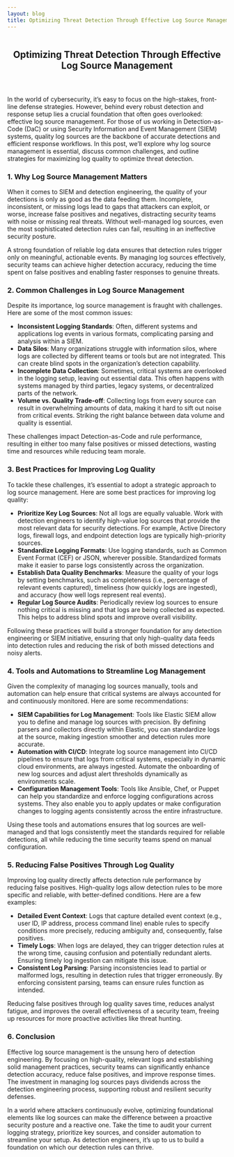 ```yaml
---
layout: blog
title: Optimizing Threat Detection Through Effective Log Source Management
---
```



<div id="main" class="s-content__main large-8 column">
<article class="entry">

<header class="entry__header">

<h2 class="entry__title h1">
   Optimizing Threat Detection Through Effective Log Source Management
</h2>        
</header>

<div class="entry__content">
<p>In the world of cybersecurity, it’s easy to focus on the high-stakes, front-line defense strategies. However, behind every robust detection and response setup lies a crucial foundation that often goes overlooked: effective log source management. For those of us working in Detection-as-Code (DaC) or using Security Information and Event Management (SIEM) systems, quality log sources are the backbone of accurate detections and efficient response workflows. In this post, we’ll explore why log source management is essential, discuss common challenges, and outline strategies for maximizing log quality to optimize threat detection.</p>

<h3>1. Why Log Source Management Matters</h3>
<p>When it comes to SIEM and detection engineering, the quality of your detections is only as good as the data feeding them. Incomplete, inconsistent, or missing logs lead to gaps that attackers can exploit, or worse, increase false positives and negatives, distracting security teams with noise or missing real threats. Without well-managed log sources, even the most sophisticated detection rules can fail, resulting in an ineffective security posture.</p>

<p>A strong foundation of reliable log data ensures that detection rules trigger only on meaningful, actionable events. By managing log sources effectively, security teams can achieve higher detection accuracy, reducing the time spent on false positives and enabling faster responses to genuine threats.</p>

<h3>2. Common Challenges in Log Source Management</h3>
<p>Despite its importance, log source management is fraught with challenges. Here are some of the most common issues:
    <ul>
        <li><strong>Inconsistent Logging Standards</strong>: Often, different systems and applications log events in various formats, complicating parsing and analysis within a SIEM.</li>
        <li><strong>Data Silos</strong>: Many organizations struggle with information silos, where logs are collected by different teams or tools but are not integrated. This can create blind spots in the organization’s detection capability.</li>
        <li><strong>Incomplete Data Collection</strong>: Sometimes, critical systems are overlooked in the logging setup, leaving out essential data. This often happens with systems managed by third parties, legacy systems, or decentralized parts of the network.</li>
        <li><strong>Volume vs. Quality Trade-off</strong>: Collecting logs from every source can result in overwhelming amounts of data, making it hard to sift out noise from critical events. Striking the right balance between data volume and quality is essential.</li>
    </ul></p>

<p>These challenges impact Detection-as-Code and rule performance, resulting in either too many false positives or missed detections, wasting time and resources while reducing team morale.</p>

<h3>3. Best Practices for Improving Log Quality</h3>
<p>To tackle these challenges, it’s essential to adopt a strategic approach to log source management. Here are some best practices for improving log quality:
    <ul>
        <li><strong>Prioritize Key Log Sources</strong>: Not all logs are equally valuable. Work with detection engineers to identify high-value log sources that provide the most relevant data for security detections. For example, Active Directory logs, firewall logs, and endpoint detection logs are typically high-priority sources.</li>
        <li><strong>Standardize Logging Formats</strong>: Use logging standards, such as Common Event Format (CEF) or JSON, wherever possible. Standardized formats make it easier to parse logs consistently across the organization.</li>
        <li><strong>Establish Data Quality Benchmarks</strong>: Measure the quality of your logs by setting benchmarks, such as completeness (i.e., percentage of relevant events captured), timeliness (how quickly logs are ingested), and accuracy (how well logs represent real events).</li>
        <li><strong>Regular Log Source Audits</strong>: Periodically review log sources to ensure nothing critical is missing and that logs are being collected as expected. This helps to address blind spots and improve overall visibility.</li>
    </ul></p>
<p>Following these practices will build a stronger foundation for any detection engineering or SIEM initiative, ensuring that only high-quality data feeds into detection rules and reducing the risk of both missed detections and noisy alerts.</p>

<h3>4. Tools and Automations to Streamline Log Management</h3>
<p>Given the complexity of managing log sources manually, tools and automation can help ensure that critical systems are always accounted for and continuously monitored. Here are some recommendations:
    <ul>
        <li><strong>SIEM Capabilities for Log Management</strong>: Tools like Elastic SIEM allow you to define and manage log sources with precision. By defining parsers and collectors directly within Elastic, you can standardize logs at the source, making ingestion smoother and detection rules more accurate.</li>
        <li><strong>Automation with CI/CD</strong>: Integrate log source management into CI/CD pipelines to ensure that logs from critical systems, especially in dynamic cloud environments, are always ingested. Automate the onboarding of new log sources and adjust alert thresholds dynamically as environments scale.</li>
        <li><strong>Configuration Management Tools</strong>: Tools like Ansible, Chef, or Puppet can help you standardize and enforce logging configurations across systems. They also enable you to apply updates or make configuration changes to logging agents consistently across the entire infrastructure.</li>
    </ul></p>
<p>Using these tools and automations ensures that log sources are well-managed and that logs consistently meet the standards required for reliable detections, all while reducing the time security teams spend on manual configuration.</p>

<h3>5. Reducing False Positives Through Log Quality</h3>
<p>Improving log quality directly affects detection rule performance by reducing false positives. High-quality logs allow detection rules to be more specific and reliable, with better-defined conditions. Here are a few examples:
    <ul>
        <li><strong>Detailed Event Context</strong>: Logs that capture detailed event context (e.g., user ID, IP address, process command line) enable rules to specify conditions more precisely, reducing ambiguity and, consequently, false positives.</li>
        <li><strong>Timely Logs</strong>: When logs are delayed, they can trigger detection rules at the wrong time, causing confusion and potentially redundant alerts. Ensuring timely log ingestion can mitigate this issue.</li>
        <li><strong>Consistent Log Parsing</strong>: Parsing inconsistencies lead to partial or malformed logs, resulting in detection rules that trigger erroneously. By enforcing consistent parsing, teams can ensure rules function as intended.</li>
    </ul></p>
<p>Reducing false positives through log quality saves time, reduces analyst fatigue, and improves the overall effectiveness of a security team, freeing up resources for more proactive activities like threat hunting.</p>

<h3>6. Conclusion</h3>
<p>Effective log source management is the unsung hero of detection engineering. By focusing on high-quality, relevant logs and establishing solid management practices, security teams can significantly enhance detection accuracy, reduce false positives, and improve response times. The investment in managing log sources pays dividends across the detection engineering process, supporting robust and resilient security defenses.</p>

<p>In a world where attackers continuously evolve, optimizing foundational elements like log sources can make the difference between a proactive security posture and a reactive one. Take the time to audit your current logging strategy, prioritize key sources, and consider automation to streamline your setup. As detection engineers, it’s up to us to build a foundation on which our detection rules can thrive.</p>


</div>
</article> <!-- end entry -->

</div> <!-- end main -->  